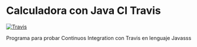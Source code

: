 Calculadora con Java CI Travis
=============

[![Travis](https://travis-ci.org/amgdark/CalculadoraJava.svg)](https://travis-ci.org/amgdark/CalculadoraJava.svg)


Programa para probar Continuos Integration con Travis en lenguaje Javasss
